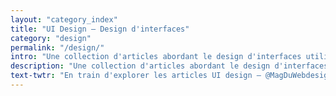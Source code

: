 ```yaml
---
layout: "category_index"
title: "UI Design – Design d'interfaces"
category: "design"
permalink: "/design/"
intro: "Une collection d'articles abordant le design d'interfaces utilisateur et le design d'interactions."
description: "Une collection d'articles abordant le design d'interfaces utilisateur et le design d'interactions."
text-twtr: "En train d'explorer les articles UI design — @MagDuWebdesign"
---
```

